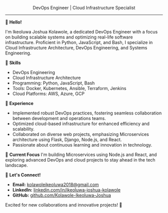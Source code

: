 <p align="center">
    DevOps Engineer | Cloud Infrastructure Specialist
</p>

---

👋 **Hello!**

I'm Ikeoluwa Joshua Kolawole, a dedicated DevOps Engineer with a focus on building scalable systems and optimizing real-life software infrastructure. Proficient in Python, JavaScript, and Bash, I specialize in Cloud Infrastructure Architecture, DevOps Engineering, and Systems Engineering.

🔧 **Skills**
- DevOps Engineering
- Cloud Infrastructure Architecture
- Programming: Python, JavaScript, Bash
- Tools: Docker, Kubernetes, Ansible, Terraform, Jenkins
- Cloud Platforms: AWS, Azure, GCP

💼 **Experience**
- Implemented robust DevOps practices, fostering seamless collaboration between development and operations teams.
- Optimized cloud-based infrastructure for enhanced efficiency and scalability.
- Collaborated on diverse web projects, emphasizing Microservices architecture using Flask, Django, Node.js, and React.
- Passionate about continuous learning and innovation in technology.

🌱 **Current Focus**
I'm building Microservices using Node.js and React, and exploring advanced DevOps and cloud projects to stay ahead in the tech landscape.

🤝 **Let's Connect!**
- **Email:** kolawoleikeoluwa2018@gmail.com
- **LinkedIn:** [linkedin.com/in/ikeoluwa-joshua-kolawole](https://www.linkedin.com/in/ikeoluwa-joshua-kolawole/)
- **GitHub:** [github.com/Kolawole-Ikeoluwa-Joshua](https://github.com/Kolawole-Ikeoluwa-Joshua/)

Excited for new collaborations and innovative projects! 🚀
